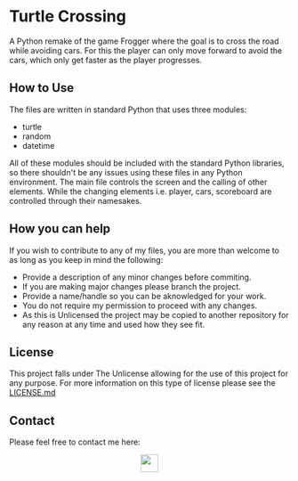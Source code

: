 # Turtle Crossing

A Python remake of the game Frogger where the goal is to cross the road while avoiding cars. 
For this the player can only move forward to avoid the cars, which only get faster as the player progresses.  

## How to Use

The files are written in standard Python that uses three modules: 
- turtle
- random
- datetime

All of these modules should be included with the standard Python libraries, so there shouldn't be any issues using these files in any Python environment.
The main file controls the screen and the calling of other elements. While the changing elements i.e. player, cars, scoreboard are controlled through their namesakes.

## How you can help

If you wish to contribute to any of my files, you are more than welcome to as long as you keep in mind the following:
 - Provide a description of any minor changes before commiting.
 - If you are making major changes please branch the project.
 - Provide a name/handle so you can be aknowledged for your work.
 - You do not require my permission to proceed with any changes.
 - As this is Unlicensed the project may be copied to another repository for any reason at any time and used how they see fit.

## License

This project falls under The Unlicense allowing for the use of this project for any purpose. For more information on this type of license please see the [LICENSE.md](https://github.com/alexhill-coder/python-turtle-crossing/blob/master/LICENSE.md)

## Contact

Please feel free to contact me here:
<p align=center>
<a href="https://www.linkedin.com/in/alex-hill-webdeveloper">
<img src="https://img.shields.io/badge/-@alex hill webdeveloper-blue?style=for-the-badge&logo=Linkedin&logoColor=white&link=https://www.linkedin.com/in/alex-hill-webdeveloper/" height=32/>
</a>
</p>
